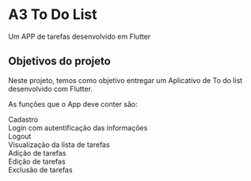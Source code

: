 # A3 To Do List

Um APP de tarefas desenvolvido em Flutter

## Objetivos do projeto

Neste projeto, temos como objetivo entregar um Aplicativo de To do list desenvolvido com Flutter.

As funções que o App deve conter são:

Cadastro <br>
Login com autentificação das informações<br>
Logout<br>
Visualização da lista de tarefas<br>
Adição de tarefas<br>
Edição de tarefas<br>
Exclusão de tarefas

